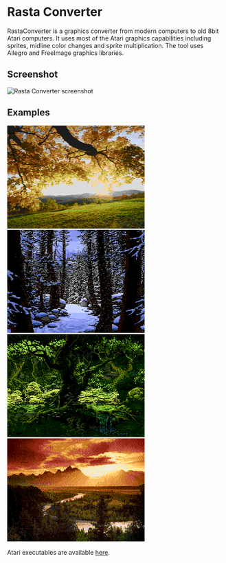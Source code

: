 Rasta Converter
===============

RastaConverter is a graphics converter from modern computers to old 8bit Atari computers. It uses most of the Atari graphics capabilities including sprites, midline color changes and sprite multiplication. 
The tool uses Allegro and FreeImage graphics libraries.

Screenshot
----------
![Rasta Converter screenshot](https://github.com/ilmenit/RastaConverter/raw/master/examples/screenshot.png "Rasta Converter screenshot")

Examples
--------
![Example1](http://github.com/ilmenit/RastaConverter/raw/master/examples/ilmenit-autumn-new-output.png)
![Example2](http://github.com/ilmenit/RastaConverter/raw/master/examples/ilmenit-snow_woods.xex-output.png)
![Example3](http://github.com/ilmenit/RastaConverter/raw/master/examples/ilmenit-fairey_wood.xex-output.png)
![Example4](http://github.com/ilmenit/RastaConverter/raw/master/examples/ilmenit-landscape.xex-output.png)

Atari executables are available [here](http://github.com/ilmenit/RastaConverter/raw/master/examples/atari-executables.zip).

